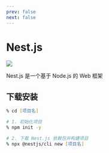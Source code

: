 ```yaml
---
prev: false
next: false
---
```


# Nest.js

![](/static/skill-images/web-backend--nestjs.png)

Nest.js 是一个基于 Node.js 的 Web 框架

## 下载安装

```zsh
% cd [项目名]

# 1. 初始化项目
% npm init -y

# 2. 下载 Nest.js 依赖包并构建项目
% npx @nestjs/cli new [项目名]
```
